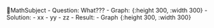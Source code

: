 📌MathSubject
	- Question: What???
	- Graph:
	  ![name](../assets/name.png){:height 300, :width 300}
	- Solution:
		- xx
		- yy
		- zz
	- Result:
	- Graph
	  ![name](../assets/name.png){:height 300, :width 300}
